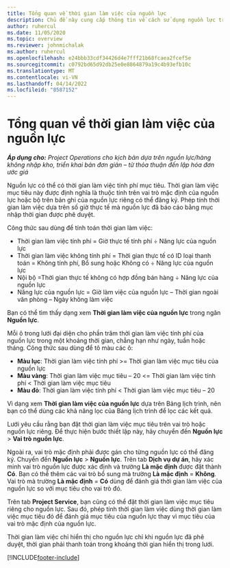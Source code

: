 ```yaml
---
title: Tổng quan về thời gian làm việc của nguồn lực
description: Chủ đề này cung cấp thông tin về cách sử dụng nguồn lực trong Project Operations.
author: ruhercul
ms.date: 11/05/2020
ms.topic: overview
ms.reviewer: johnmichalak
ms.author: ruhercul
ms.openlocfilehash: e24bbb33cdf34426d4e7fff21b68fcaea2fcef5e
ms.sourcegitcommit: c0792bd65d92db25e0e8864879a19c4b93efb10c
ms.translationtype: MT
ms.contentlocale: vi-VN
ms.lasthandoff: 04/14/2022
ms.locfileid: "8587152"
---
```

# <a name="resource-utilization-overview"></a>Tổng quan về thời gian làm việc của nguồn lực

_**Áp dụng cho:** Project Operations cho kịch bản dựa trên nguồn lực/hàng không nhập kho, triển khai bản đơn giản – từ thỏa thuận đến lập hóa đơn ước giá_

Nguồn lực có thể có thời gian làm việc tính phí mục tiêu. Thời gian làm việc mục tiêu này được định nghĩa là thuộc tính trên vai trò mặc định của nguồn lực hoặc bộ trên bản ghi của nguồn lực riêng có thể đăng ký. Phép tính thời gian làm việc dựa trên số giờ thực tế mà nguồn lực đã báo cáo bằng mục nhập thời gian được phê duyệt.

Công thức sau dùng để tính toán thời gian làm việc:

  - Thời gian làm việc tính phí = Giờ thực tế tính phí ÷ Năng lực của nguồn lực
  - Thời gian làm việc không tính phí = Thời gian thực tế có ID loại thanh toán = Không tính phí, Bổ sung hoặc Không có ÷ Năng lực của nguồn lực
  - Nội bộ =Thời gian thực tế không có hợp đồng bán hàng ÷ Năng lực của nguồn lực
  - Năng lực của nguồn lực = Giờ làm việc của nguồn lực – Thời gian ngoài văn phòng – Ngày không làm việc

Bạn có thể tìm thấy dạng xem **Thời gian làm việc của nguồn lực** trong ngăn **Nguồn lực**.

Mỗi ô trong lưới đại diện cho phần trăm thời gian làm việc tính phí của nguồn lực trong một khoảng thời gian, chẳng hạn như ngày, tuần hoặc tháng. Công thức sau dùng để tô màu các ô:

  - **Màu lục**: Thời gian làm việc tính phí >= Thời gian làm việc mục tiêu của nguồn lực
  - **Màu vàng**: Thời gian làm việc mục tiêu – 20 <= Thời gian làm việc tính phí < Thời gian làm việc mục tiêu
  - **Màu đỏ**: Thời gian làm việc tính phí < Thời gian làm việc mục tiêu – 20

Vì dạng xem **Thời gian làm việc của nguồn lực** dựa trên Bảng lịch trình, nên bạn có thể dùng các khả năng lọc của Bảng lịch trình để lọc các kết quả.

Lưới yêu cầu rằng bạn đặt thời gian làm việc mục tiêu trên vai trò hoặc nguồn lực riêng. Để thực hiện bước thiết lập này, hãy chuyển đến **Nguồn lực** > **Vai trò nguồn lực**.

Ngoài ra, vai trò mặc định phải được gán cho từng nguồn lực có thể đăng ký. Chuyển đến **Nguồn lực** > **Nguồn lực**. Trên tab **Dịch vụ dự án**, hãy xác minh vai trò nguồn lực được xác định và trường **Là mặc định** được đặt thành **Có**. Bạn có thể thêm các vai trò bổ sung mà trường **Là mặc định** = **Không**. Vai trò mà trường **Là mặc định** = **Có** dùng để đánh giá thời gian làm việc của nguồn lực so với mục tiêu cho vai trò đó.

Trên tab **Project Service**, bạn cũng có thể đặt thời gian làm việc mục tiêu riêng cho nguồn lực. Sau đó, phép tính thời gian làm việc dùng thời gian làm việc mục tiêu đó để đánh giá mục tiêu của nguồn lực thay vì mục tiêu của vai trò mặc định của nguồn lực.

Thời gian làm việc chỉ hiển thị cho nguồn lực chỉ khi nguồn lực đã phê duyệt, thời gian phải thanh toán trong khoảng thời gian hiển thị trong lưới.


[!INCLUDE[footer-include](../includes/footer-banner.md)]